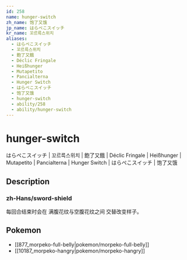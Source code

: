 ```yaml
---
id: 258
name: hunger-switch
zh_name: 饱了又饿
jp_name: はらぺこスイッチ
kr_name: 꼬르륵스위치
aliases:
  - はらぺこスイッチ
  - 꼬르륵스위치
  - 飽了又餓
  - Déclic Fringale
  - Heißhunger
  - Mutapetito
  - Pancialterna
  - Hunger Switch
  - はらぺこスイッチ
  - 饱了又饿
  - hunger-switch
  - ability/258
  - ability/hunger-switch
---
```

# hunger-switch

はらぺこスイッチ | 꼬르륵스위치 | 飽了又餓 | Déclic Fringale | Heißhunger | Mutapetito | Pancialterna | Hunger Switch | はらぺこスイッチ | 饱了又饿

## Description

### zh-Hans/sword-shield

每回合结束时会在
满腹花纹与空腹花纹之间
交替改变样子。

## Pokemon

- [[877_morpeko-full-belly|pokemon/morpeko-full-belly]]
- [[10187_morpeko-hangry|pokemon/morpeko-hangry]]

